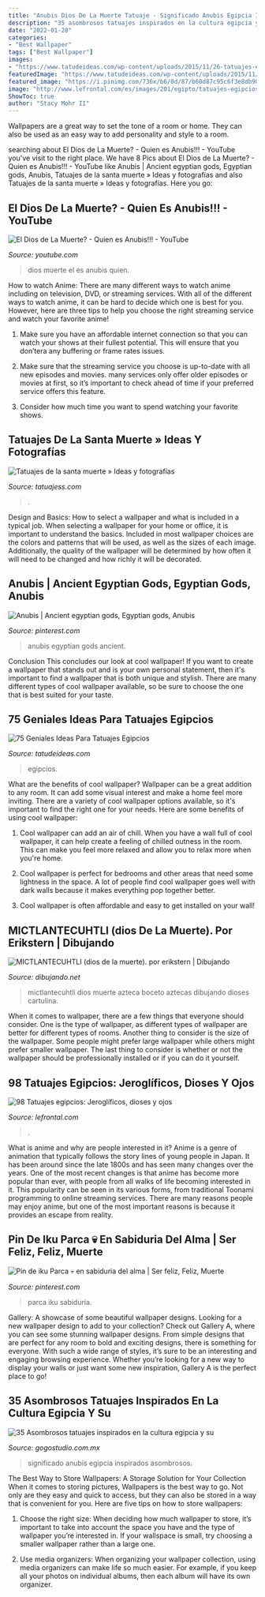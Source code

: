 ```yaml
---
title: "Anubis Dios De La Muerte Tatuaje - Significado Anubis Egipcia Inspirados Asombrosos"
description: "35 asombrosos tatuajes inspirados en la cultura egipcia y su"
date: "2022-01-28"
categories:
- "Best Wallpaper"
tags: ["Best Wallpaper"]
images:
- "https://www.tatudeideas.com/wp-content/uploads/2015/11/26-tatuajes-egipcios-.jpg"
featuredImage: "https://www.tatudeideas.com/wp-content/uploads/2015/11/26-tatuajes-egipcios-.jpg"
featured_image: "https://i.pinimg.com/736x/b6/0d/87/b60d87c95c6f3e8db90eff305dd6cdff.jpg"
image: "http://www.lefrontal.com/es/images/201/egipto/tatuajes-egipcios-92.jpg"
ShowToc: true
author: "Stacy Mohr II"
---
```



Wallpapers are a great way to set the tone of a room or home. They can also be used as an easy way to add personality and style to a room.

	

		
searching about El Dios de La Muerte? - Quien es Anubis!!! - YouTube you've visit to the right place. We have 8 Pics about El Dios de La Muerte? - Quien es Anubis!!! - YouTube like Anubis | Ancient egyptian gods, Egyptian gods, Anubis, Tatuajes de la santa muerte » Ideas y fotografías and also Tatuajes de la santa muerte » Ideas y fotografías. Here you go:
		
    
## El Dios De La Muerte? - Quien Es Anubis!!! - YouTube

<img loading=lazy src="https://i.ytimg.com/vi/63e2uWDWL7o/hqdefault.jpg" onerror="this.onerror=null;this.src='https://tse2.mm.bing.net/th?id=OIP.En3QEm4jICiz02fxloHsNQHaFj&amp;pid=15.1';" alt="El Dios de La Muerte? - Quien es Anubis!!! - YouTube">

_Source: youtube.com_

>dios muerte el es anubis quien. 

	

How to watch Anime: There are many different ways to watch anime including on television, DVD, or streaming services.
With all of the different ways to watch anime, it can be hard to decide which one is best for you. However, here are three tips to help you choose the right streaming service and watch your favorite anime!
1. Make sure you have an affordable internet connection so that you can watch your shows at their fullest potential. This will ensure that you don’tera any buffering or frame rates issues.

2. Make sure that the streaming service you choose is up-to-date with all new episodes and movies. many services only offer older episodes or movies at first, so it’s important to check ahead of time if your preferred service offers this feature.

3. Consider how much time you want to spend watching your favorite shows.

    
## Tatuajes De La Santa Muerte » Ideas Y Fotografías

<img loading=lazy src="https://tatuajess.com/wp-content/uploads/2017/05/tatuajes-de-la-santa-muerte-400x300.jpg" onerror="this.onerror=null;this.src='https://tse2.mm.bing.net/th?id=OIP.R81GnV59yC4Y7b0lRRGjFgAAAA&amp;pid=15.1';" alt="Tatuajes de la santa muerte » Ideas y fotografías">

_Source: tatuajess.com_

>. 

	

Design and Basics: How to select a wallpaper and what is included in a typical job.
When selecting a wallpaper for your home or office, it is important to understand the basics. Included in most wallpaper choices are the colors and patterns that will be used, as well as the sizes of each image. Additionally, the quality of the wallpaper will be determined by how often it will need to be changed and how richly it will be decorated.

    
## Anubis | Ancient Egyptian Gods, Egyptian Gods, Anubis

<img loading=lazy src="https://i.pinimg.com/736x/df/0f/24/df0f24d5621ab8e97914752a6eef618a--anubis-folklore.jpg" onerror="this.onerror=null;this.src='https://tse1.mm.bing.net/th?id=OIP._LACw8jnOarfxVZlCLw-IAHaKe&amp;pid=15.1';" alt="Anubis | Ancient egyptian gods, Egyptian gods, Anubis">

_Source: pinterest.com_

>anubis egyptian gods ancient. 

	

Conclusion
This concludes our look at cool wallpaper! If you want to create a wallpaper that stands out and is your own personal statement, then it's important to find a wallpaper that is both unique and stylish. There are many different types of cool wallpaper available, so be sure to choose the one that is best suited for your taste.

    
## 75 Geniales Ideas Para Tatuajes Egipcios

<img loading=lazy src="https://www.tatudeideas.com/wp-content/uploads/2015/11/26-tatuajes-egipcios-.jpg" onerror="this.onerror=null;this.src='https://tse2.mm.bing.net/th?id=OIP.yW3_mR9z2T1Elu9JINJbFwHaHa&amp;pid=15.1';" alt="75 Geniales Ideas Para Tatuajes Egipcios">

_Source: tatudeideas.com_

>egipcios. 

	

What are the benefits of cool wallpaper?
Wallpaper can be a great addition to any room. It can add some visual interest and make a home feel more inviting. There are a variety of cool wallpaper options available, so it's important to find the right one for your needs. Here are some benefits of using cool wallpaper: 
1. Cool wallpaper can add an air of chill. When you have a wall full of cool wallpaper, it can help create a feeling of chilled outness in the room. This can make you feel more relaxed and allow you to relax more when you're home. 

2. Cool wallpaper is perfect for bedrooms and other areas that need some lightness in the space. A lot of people find cool wallpaper goes well with dark walls because it makes everything pop together better. 

3. Cool wallpaper is often affordable and easy to get installed on your wall!

    
## MICTLANTECUHTLI (dios De La Muerte). Por Erikstern | Dibujando

<img loading=lazy src="http://dibujando.net/files/fs/p/i/2012/94/mictlantecuhtli_dios_de_la_muerte_31591.jpg" onerror="this.onerror=null;this.src='https://tse1.mm.bing.net/th?id=OIP.2aBO5S-_4sW9VCb2cAhT0QHaKW&amp;pid=15.1';" alt="MICTLANTECUHTLI (dios de la muerte). por erikstern | Dibujando">

_Source: dibujando.net_

>mictlantecuhtli dios muerte azteca boceto aztecas dibujando dioses cartulina. 

	

When it comes to wallpaper, there are a few things that everyone should consider. One is the type of wallpaper, as different types of wallpaper are better for different types of rooms. Another thing to consider is the size of the wallpaper. Some people might prefer large wallpaper while others might prefer smaller wallpaper. The last thing to consider is whether or not the wallpaper should be professionally installed or if you can do it yourself.

    
## 98 Tatuajes Egipcios: Jeroglíficos, Dioses Y Ojos

<img loading=lazy src="http://www.lefrontal.com/es/images/201/egipto/tatuajes-egipcios-92.jpg" onerror="this.onerror=null;this.src='https://tse3.mm.bing.net/th?id=OIP.NurgPKt5GaHe_l_1MQFwhAHaJ4&amp;pid=15.1';" alt="98 Tatuajes egipcios: Jeroglíficos, dioses y ojos">

_Source: lefrontal.com_

>. 

	

What is anime and why are people interested in it?
Anime is a genre of animation that typically follows the story lines of young people in Japan. It has been around since the late 1800s and has seen many changes over the years. One of the most recent changes is that anime has become more popular than ever, with people from all walks of life becoming interested in it. This popularity can be seen in its various forms, from traditional Toonami programming to online streaming services. There are many reasons people may enjoy anime, but one of the most important reasons is because it provides an escape from reality.

    
## Pin De Iku Parca 💀 En Sabiduria Del Alma | Ser Feliz, Feliz, Muerte

<img loading=lazy src="https://i.pinimg.com/736x/b6/0d/87/b60d87c95c6f3e8db90eff305dd6cdff.jpg" onerror="this.onerror=null;this.src='https://tse1.mm.bing.net/th?id=OIP.9qa1JZAqacruoYaJCryAjgHaPN&amp;pid=15.1';" alt="Pin de iku Parca 💀 en sabiduria del alma | Ser feliz, Feliz, Muerte">

_Source: pinterest.com_

>parca iku sabiduria. 

	

Gallery: A showcase of some beautiful wallpaper designs.
Looking for a new wallpaper design to add to your collection? Check out Gallery A, where you can see some stunning wallpaper designs. From simple designs that are perfect for any room to bold and exciting designs, there is something for everyone. With such a wide range of styles, it’s sure to be an interesting and engaging browsing experience. Whether you’re looking for a new way to display your walls or just want some new inspiration, Gallery A is the perfect place to go!





	
	
    
## 35 Asombrosos Tatuajes Inspirados En La Cultura Egipcia Y Su

<img loading=lazy src="https://www.okchicas.com/wp-content/uploads/2018/08/22.jpg" onerror="this.onerror=null;this.src='https://tse4.mm.bing.net/th?id=OIP.Cd5nikotuVhNwNllMJoJkAHaHc&amp;pid=15.1';" alt="35 Asombrosos tatuajes inspirados en la cultura egipcia y su">

_Source: gogostudio.com.mx_

>significado anubis egipcia inspirados asombrosos. 

	

The Best Way to Store Wallpapers: A Storage Solution for Your Collection
When it comes to storing pictures, Wallpapers is the best way to go. Not only are they easy and quick to access, but they can also be stored in a way that is convenient for you. Here are five tips on how to store wallpapers:
1) Choose the right size: When deciding how much wallpaper to store, it’s important to take into account the space you have and the type of wallpaper you’re interested in. If your wallspace is small, try choosing a smaller wallpaper rather than a large one.

2) Use media organizers: When organizing your wallpaper collection, using media organizers can make life so much easier. For example, if you keep all your photos on individual albums, then each album will have its own organizer.

